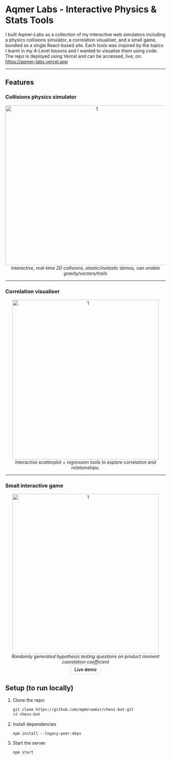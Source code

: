# Aqmer Labs - Interactive Physics & Stats Tools

I built Aqmer-Labs as a collection of my interactive web simulators including a physics collisions simulator, a correlation visualiser, and a small game, bundled as a single 
React-based site. Each tools was inspired by the topics I learnt in my A-Level lessons and I wanted to visualise them using code. The repo is deployed using Vercel and can be accessed, live, on:
https://aqmer-labs.vercel.app

---

## Features

### Collisions physics simulator
<div align="center">
<img src="https://github.com/aqmeraamir/aqmer-labs/blob/main/images/Screen%20Recording%202025-08-20%20at%204.33.51%20PM%20(1).gif" alt="1" width=560 height=500></img>
<br><i>Interactive, real-time 2D collisions, elastic/inelastic demos, can enable gravity/vectors/trails</i>
</div>

---

### Correlation visualiser
<div align="center">
<img src="https://github.com/aqmeraamir/cupcake-bot/assets/59936217/8ae3e239-eda6-4860-b1a7-2f5dfc304eda" alt="1" width=460 height=500></img>
<br><i>Interactive scatterplot + regression tools to explore correlation and relationships.</i>
</div>

---
   
### Small interactive game
<div align="center">
<img src="https://github.com/aqmeraamir/cupcake-bot/assets/59936217/8ae3e239-eda6-4860-b1a7-2f5dfc304eda" alt="1" width=460 height=500></img>
<br><i>Randomly generated hypothesis testing questions on product moment coorelation coefficient</i>
</br>
<a href="#" style="display:inline-block; padding:6px 12px; border-radius:6px; border:1px solid #d1d5db; text-decoration:none; font-weight:600;">Live demo</a>
</div>


## Setup (to run locally)

1. Clone the repo:
   ```bash
   git clone https://github.com/aqmeraamir/chess-bot.git
   cd chess-bot
   ```

2. Install dependencies
    ```
    npm install --legacy-peer-deps
    ```


3. Start the server
    ```
    npm start 
    ```


  














